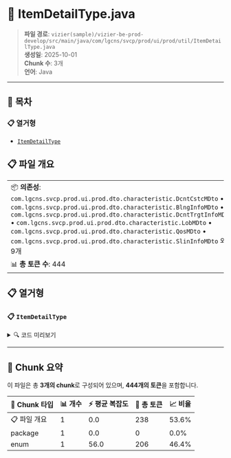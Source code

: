 # 📄 ItemDetailType.java

> **파일 경로**: `vizier(sample)/vizier-be-prod-develop/src/main/java/com/lgcns/svcp/prod/ui/prod/util/ItemDetailType.java`  
> **생성일**: 2025-10-01  
> **Chunk 수**: 3개  
> **언어**: Java
---

## 📑 목차

### 📋 열거형
- [`ItemDetailType`](#enum-itemdetailtype)


## 📋 파일 개요

| | |
|--|--|
| 📦 **의존성**: `com.lgcns.svcp.prod.ui.prod.dto.characteristic.DcntCstcMDto` • `com.lgcns.svcp.prod.ui.prod.dto.characteristic.BlngInfoMDto` • `com.lgcns.svcp.prod.ui.prod.dto.characteristic.DcntTrgtInfoMDto` • `com.lgcns.svcp.prod.ui.prod.dto.characteristic.LobMDto` • `com.lgcns.svcp.prod.ui.prod.dto.characteristic.QosMDto` • `com.lgcns.svcp.prod.ui.prod.dto.characteristic.SlinInfoMDto` 외 9개 | ⚡ **총 복잡도**: 56 |
| 📊 **총 토큰 수**: 444 |  |





## 📋 열거형

### <a id="enum-itemdetailtype"></a>📋 `ItemDetailType`


<details>
<summary>🔍 코드 미리보기</summary>

```java
public enum ItemDetailType {
	BASE_FEE("RC", "basfCd", MfMDto.class, "uiComponentService", "getGroupedMfM"),
    USE_FEE("UC", "usfeCd", UsfeMDto.class, "uiComponentService", "getGroupedUsfeM"),
    VOICE("VO", "pdspCd", PdspTossLkgeDDto.class, "uiComponentService", "getGroupedPdspTossLkgeD"),
    MESSAGE("MS", "pdspCd", PdspTossLkgeDDto.class, "uiComponentService", "getGroupedPdspTossLkgeD"),
    ADDITIONAL("AD", "pdspCd", PdspTossLkgeDDto.class, "uiComponentService", "getGroupedPdspTossLkgeD"),
    ALLOWANCE("AW", "alowCd", AlowMDto.class, "uiComponentService", "getGroupedAlowM"),
    RTNG_D...
```

**Chunk 정보**
- 🆔 **ID**: `65c5e0e9cb0d`
- 📍 **라인**: 19-19

</details>

---



## 🧩 Chunk 요약

이 파일은 총 **3개의 chunk**로 구성되어 있으며, **444개의 토큰**을 포함합니다.

| 🧩 Chunk 타입 | 📊 개수 | ⚡ 평균 복잡도 | 📝 총 토큰 | 📈 비율 |
|---------------|--------|-------------|----------|--------|
| 📋 파일 개요 | 1 | 0.0 | 238 | 53.6% |
| package | 1 | 0.0 | 0 | 0.0% |
| enum | 1 | 56.0 | 206 | 46.4% |

